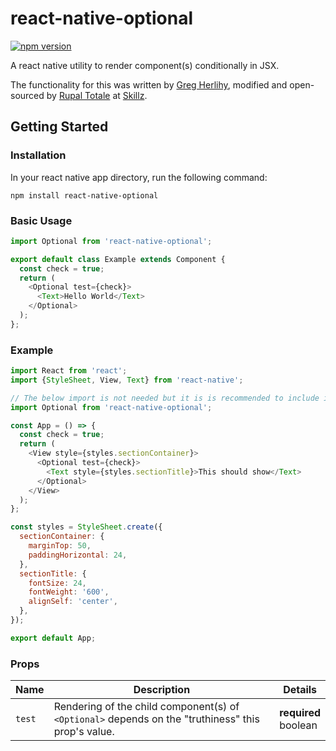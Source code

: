 # react-native-optional
[![npm version](https://badge.fury.io/js/react-native-picker-select.svg)](https://badge.fury.io/js/react-native-picker-select)

A react native utility to render component(s) conditionally in JSX.

The functionality for this was written by [Greg Herlihy](https://github.com/greghe), modified and open-sourced by [Rupal Totale](https://github.com/rupaltotale/) at [Skillz](https://www.skillz.com/). 

## Getting Started

### Installation

In your react native app directory, run the following command:

`npm install react-native-optional`

### Basic Usage

```js
import Optional from 'react-native-optional';

export default class Example extends Component {
  const check = true;
  return (
    <Optional test={check}>
      <Text>Hello World</Text>
    </Optional>
  );
};
```

### Example

```js
import React from 'react';
import {StyleSheet, View, Text} from 'react-native';

// The below import is not needed but it is is recommended to include it
import Optional from 'react-native-optional';

const App = () => {
  const check = true;
  return (
    <View style={styles.sectionContainer}>
      <Optional test={check}>
        <Text style={styles.sectionTitle}>This should show</Text>
      </Optional>
    </View>
  );
};

const styles = StyleSheet.create({
  sectionContainer: {
    marginTop: 50,
    paddingHorizontal: 24,
  },
  sectionTitle: {
    fontSize: 24,
    fontWeight: '600',
    alignSelf: 'center',
  },
});

export default App;
```
### Props

| Name                                            | Description                                                                                                                                                                                                                                                                                                                                                                                                                                                                                             | Details                  |
| ----------------------------------------------- | ------------------------------------------------------------------------------------------------------------------------------------------------------------------------------------------------------------------------------------------------------------------------------------------------------------------------------------------------------------------------------------------------------------------------------------------------------------------------------------------------------- | ------------------------ |
| `test`                                 | Rendering of the child component(s) of ```<Optional>``` depends on the "truthiness" this prop's value.                                                                                                                                                                                                                                                                                                                                                                                                                                                                   | **required**<br>boolean |
